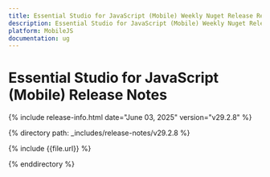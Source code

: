 ```yaml
---
title: Essential Studio for JavaScript (Mobile) Weekly Nuget Release Release Notes  
description: Essential Studio for JavaScript (Mobile) Weekly Nuget Release Release Notes  
platform: MobileJS
documentation: ug
---
```


# Essential Studio for JavaScript (Mobile)  Release Notes  

{% include release-info.html date="June 03, 2025"  version="v29.2.8" %} 

{% directory path: _includes/release-notes/v29.2.8 %}

{% include {{file.url}} %}

{% enddirectory %}